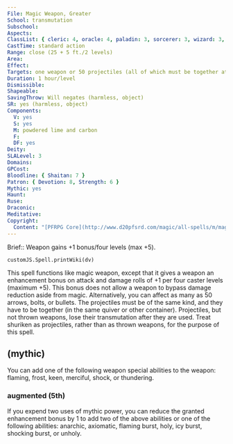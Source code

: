 ```yaml
---
File: Magic Weapon, Greater
School: transmutation
Subschool: 
Aspects: 
ClassList: { cleric: 4, oracle: 4, paladin: 3, sorcerer: 3, wizard: 3, inquisitor: 3, antipaladin: 3, magus: 3, bloodrager: 3, shaman: 4, occultist: 3 }
CastTime: standard action
Range: close (25 + 5 ft./2 levels)
Area: 
Effect: 
Targets: one weapon or 50 projectiles (all of which must be together at the time of casting)
Duration: 1 hour/level
Dismissible: 
Shapeable: 
SavingThrow: Will negates (harmless, object)
SR: yes (harmless, object)
Components:
  V: yes
  S: yes
  M: powdered lime and carbon
  F: 
  DF: yes
Deity: 
SLALevel: 3
Domains: 
GPCost: 
Bloodline: { Shaitan: 7 }
Patron: { Devotion: 8, Strength: 6 }
Mythic: yes
Haunt: 
Ruse: 
Draconic: 
Meditative: 
Copyright:
  Content: "[PFRPG Core](http://www.d20pfsrd.com/magic/all-spells/m/magic-weapon)"
---
```

Brief:: Weapon gains +1 bonus/four levels (max +5).

```dataviewjs
customJS.Spell.printWiki(dv)
```

This spell functions like magic weapon, except that it gives a weapon an enhancement bonus on attack and damage rolls of +1 per four caster levels (maximum +5). This bonus does not allow a weapon to bypass damage reduction aside from magic.  Alternatively, you can affect as many as 50 arrows, bolts, or bullets.  The projectiles must be of the same kind, and they have to be together (in the same quiver or other container). Projectiles, but not thrown weapons, lose their transmutation after they are used.  Treat shuriken as projectiles, rather than as thrown weapons, for the purpose of this spell.


## (mythic)

You can add one of the following weapon special abilities to the weapon: flaming, frost, keen, merciful, shock, or thundering.


### augmented (5th)

If you expend two uses of mythic power, you can reduce the granted enhancement bonus by 1 to add two of the above abilities or one of the following abilities: anarchic, axiomatic, flaming burst, holy, icy burst, shocking burst, or unholy.
